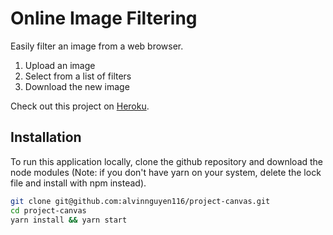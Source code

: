 # Online Image Filtering
Easily filter an image from a web browser. 
1) Upload an image 
2) Select from a list of filters
3) Download the new image 

Check out this project on [Heroku](https://ui-project-canvas.herokuapp.com/).

## Installation 
To run this application locally, clone the github repository and download the node modules 
(Note: if you don't have yarn on your system, delete the lock file and install with npm instead).
```bash
git clone git@github.com:alvinnguyen116/project-canvas.git 
cd project-canvas 
yarn install && yarn start
```

 